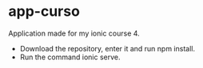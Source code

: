 # app-curso
Application made for my ionic course 4.

* Download the repository, enter it and run npm install.
* Run the command ionic serve.
